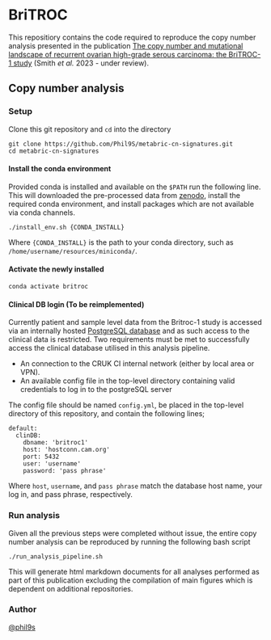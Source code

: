# BriTROC
This repositiory contains the code required to reproduce the copy number analysis presented in the publication [The copy number and mutational landscape of recurrent ovarian high-grade serous carcinoma: the BriTROC-1 study](https://www.medrxiv.org/content/10.1101/2022.10.21.22280992v1) (Smith _et al._ 2023 - under review).

## Copy number analysis
### Setup
Clone this git repository and `cd` into the directory
```
git clone https://github.com/Phil9S/metabric-cn-signatures.git
cd metabric-cn-signatures
```
#### Install the conda environment
Provided conda is installed and available on the `$PATH` run the following line. This will downloaded the pre-processed data from [zenodo](https://zenodo.org/record/7573784#.ZC60rnbMJhE), install the required conda environment, and install packages which are not available via conda channels.
```
./install_env.sh {CONDA_INSTALL}
```
Where `{CONDA_INSTALL}` is the path to your conda directory, such as `/home/username/resources/miniconda/`.

#### Activate the newly installed
```
conda activate britroc
```
#### Clinical DB login (To be reimplemented)

Currently patient and sample level data from the Britroc-1 study is accessed via an internally hosted [PostgreSQL database](https://github.com/TBradley27/britroc1_db) and as such access to the clinical data is restricted. Two requirements must be met to successfully access the clinical database utilised in this analysis pipeline.
- An connection to the CRUK CI internal network (either by local area or VPN).
- An available config file in the top-level directory containing valid credentials to log in to the postgreSQL server

The config file should be named `config.yml`, be placed in the top-level directory of this repository, and contain the following lines;
```
default:
  clinDB:
    dbname: 'britroc1'
    host: 'hostconn.cam.org'
    port: 5432
    user: 'username'
    password: 'pass phrase'
```
Where `host`, `username`, and `pass phrase` match the database host name, your log in, and pass phrase, respectively.

### Run analysis
Given all the previous steps were completed without issue, the entire copy number analysis can be reproduced by running the following bash script
```
./run_analysis_pipeline.sh
```
This will generate html markdown documents for all analyses performed as part of this publication excluding the compilation of main figures which is dependent on additional repositories.

### Author
[@phil9s](https://github.com/Phil9S)
